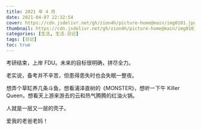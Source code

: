 ```yaml
---
title: 2021 年 4 月
date: 2021-04-07 22:32:54 
cover: https://cdn.jsdelivr.net/gh/zion4h/picture-home@main/img0101.jpg
thumbnail: https://cdn.jsdelivr.net/gh/zion4h/picture-home@main/img0101.jpg
categories: [生活, 生活.日记]
tags: [日记]
toc: true
---
```

考研结束，上岸 FDU。未来的目标很明确，拼尽全力。
<!-- more -->

老实说，备考并不辛苦，但患得患失时也会失眠一整夜。

想弄个草缸养几条斗鱼，想看浦泽直树的《MONSTER》，想听一下午 Killer Queen，想看天上游来游去的云和热气腾腾的红油火锅。

人就是一层又一层的壳子。

爱我的老爸老妈！
